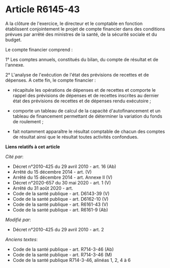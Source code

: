 # Article R6145-43

A la clôture de l'exercice, le directeur et le comptable en fonction établissent conjointement le projet de compte financier
dans des conditions prévues par arrêté des ministres de la santé, de la sécurité sociale et du budget.

Le compte financier comprend :

1° Les comptes annuels, constitués du bilan, du compte de résultat et de l'annexe.

2° L'analyse de l'exécution de l'état des prévisions de recettes et de dépenses. A cette fin, le compte financier :

- récapitule les opérations de dépenses et de recettes et comporte le rappel des prévisions de dépenses et de recettes
inscrites au dernier état des prévisions de recettes et de dépenses rendu exécutoire ;

- comporte un tableau de calcul de la capacité d'autofinancement et un tableau de financement permettant de déterminer la
variation du fonds de roulement ;

- fait notamment apparaître le résultat comptable de chacun des comptes de résultat ainsi que le résultat toutes activités
confondues.

**Liens relatifs à cet article**

_Cité par_:

  - Décret n°2010-425 du 29 avril 2010 - art. 16 (Ab)
  - Arrêté du 15 décembre 2014 - art. (V)
  - Arrêté du 15 décembre 2014 - art. Annexe II (V)
  - Décret n°2020-657 du 30 mai 2020 - art. 1 (V)
  - Arrêté du 31 août 2020 - art.
  - Code de la santé publique - art. D6143-39 (V)
  - Code de la santé publique - art. D6162-10 (V)
  - Code de la santé publique - art. R6161-43 (V)
  - Code de la santé publique - art. R6161-9 (Ab)

_Modifié par_:

  - Décret n°2010-425 du 29 avril 2010 - art. 2

_Anciens textes_:

  - Code de la santé publique - art. R714-3-46 (Ab)
  - Code de la santé publique - art. R714-3-46 (M)
  - Code de la santé publique R714-3-46, alinéas 1, 2, 4 à 6
